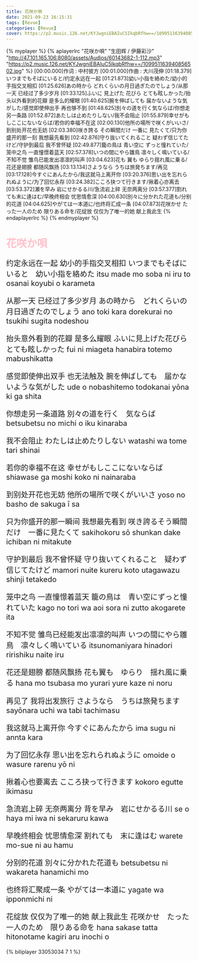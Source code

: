 ```yaml
---
title: 花咲か唄
date: 2021-09-23 16:15:31
tags: [Revue]
categories: [Revue]
cover: https://p2.music.126.net/KYJwgniEBAIuC5IkqbRfhw==/109951163940856502.jpg
---
```


{% myplayer %}
{% aplayerlrc "花咲か唄" "生田辉 / 伊藤彩沙" "http://47.101.165.106:8080/assets/Audios/60143682-1-112.mp3" "https://p2.music.126.net/KYJwgniEBAIuC5IkqbRfhw==/109951163940856502.jpg" %}
[00:00.000]作词 : 中村彼方
[00:01.000]作曲 : 大川茂伸
[01:18.379]いつまでもそばにいると/约定永远在一起
[01:21.873]幼い小指を絡めた/幼小的手指交叉相扣
[01:25.626]あの時から どれくらいの月日過ぎたのでしょう/从那一天 已经过了多少岁月
[01:33.125]ふいに 見上げた 花びら とても眩しかった/抬头以外看到的花瓣 是多么的耀眼
[01:40.625]腕を伸ばしても 届かないような気がした/感觉即使伸出手 再也够不到
[01:48.625]別々の道を行く気ならば/你想走另一条路
[01:52.872]あたしは止めたりしない/我不会阻止
[01:55.879]幸せがもしここにないならば/若你的幸福不在这
[02:00.130]他所の場所で咲くがいいさ/到别处开花也无妨
[02:03.380]咲き誇る その瞬間だけ 一番に 見たくて/只为你盛开的那一刻 我想最先看到
[02:42.876]守り抜いてくれること 疑わず信じてたけど/守护到最后 我不曾怀疑
[02:49.877]籠の鳥は 青い空に ずっと憧れていた/笼中之鸟 一直憧憬着蓝天
[02:57.378]いつの間にやら雛鳥 凛々しく鳴いている/不知不觉 雏鸟已能发出凛凛的叫声
[03:04.623]花も 翼も ゆらり揺れ風に乗る/花还是翅膀 都随风飘扬
[03:13.134]さようなら うちは旅発ちます/再见
[03:17.128]今すぐにあんたから/我这就马上离开你
[03:20.376]思い出を忘れられぬように/为了回忆永存
[03:24.382]こころ抉つて行きます/揪着心亦离去
[03:53.372]瀬を早み 岩にせかるる川/急流岩上碎 无奈两离分
[03:57.377]割れても末に逄はむ/早晚终相会 忧思情愈深
[04:00.630]別々に分かれた花道も/分别的花道
[04:04.625]やがては一本道に/也终将汇成一条
[04:07.873]花咲かせ たった一人のため 限りある命を/花绽放 仅仅为了唯一的她 献上我此生
{% endaplayerlrc %}
{% endmyplayer %}

<!-- more -->
<h1 style="color: pink;">花咲か唄</h1>

<div style="font-size: 1.25rem;">

约定永远在一起 幼小的手指交叉相扣
いつまでもそばにいると　幼い小指を絡めた
itsu made mo soba ni iru to osanai koyubi o karameta

从那一天 已经过了多少岁月
あの時から　どれくらいの月日過ぎたのでしょう
ano toki kara dorekurai no tsukihi sugita nodeshou

抬头意外看到的花瓣 是多么耀眼
ふいに見上げた花びら　とても眩しかった
fui ni miageta hanabira totemo mabushikatta

感觉即使伸出双手 也无法触及
腕を伸ばしても　届かないような気がした
ude o nobashitemo todokanai yōna ki ga shita

你想走另一条道路
別々の道を行く　気ならば
betsubetsu no michi o iku kinaraba

我不会阻止
わたしは止めたりしない
watashi wa tome tari shinai

若你的幸福不在这
幸せがもしここにないならば
shiawase ga moshi koko ni nainaraba

到别处开花也无妨
他所の場所で咲くがいいさ
yoso no basho de sakuga ī sa

只为你盛开的那一瞬间 我想最先看到
咲き誇るそう瞬間だけ　一番に見たくて
sakihokoru sō shunkan dake ichiban ni mitakute

守护到最后 我不曾怀疑
守り抜いてくれること　疑わず信じてたけど
mamori nuite kureru koto utagawazu shinji tetakedo

笼中之鸟 一直憧憬着蓝天
籠の鳥は　青い空にずっと憧れていた
kago no tori wa aoi sora ni zutto akogarete ita

不知不觉 雏鸟已经能发出凛凛的叫声
いつの間にやら雛鳥　凛々しく鳴いている
itsunomaniyara hinadori ririshiku naite iru

花还是翅膀 都随风飘扬
花も翼も　ゆらり　揺れ風に乗る
hana mo tsubasa mo yurari yure kaze ni noru

再见了 我将出发旅行
さようなら　うちは旅発ちます
sayōnara uchi wa tabi tachimasu

我这就马上离开你
今すぐにあんたから
ima sugu ni annta kara

为了回忆永存
思い出を忘れられぬように
omoide o wasure rarenu yō ni

揪着心也要离去
こころ抉って行きます
kokoro egutte ikimasu

急流岩上碎 无奈两离分
背を早み　岩にせかるる川
se o haya mi iwa ni sekaruru kawa

早晚终相会 忧思情愈深
割れても　末に逢はむ
warete mo-sue ni au hamu

分别的花道
別々に分かれた花道も
betsubetsu ni wakareta hanamichi mo

也终将汇聚成一条
やがては一本道に
yagate wa ipponmichi ni

花绽放 仅仅为了唯一的她 献上我此生
花咲かせ　たった一人のため　限りある命を
hana sakase tatta hitonotame kagiri aru inochi o

</div>

{% biliplayer 33053034 7 1 %}
